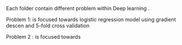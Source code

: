 Each folder contain different problem within Deep learning .

Problem 1: is focused towards  logistic regression model using gradient descen and 5-fold cross validation

Problem 2 : is focused towards 
